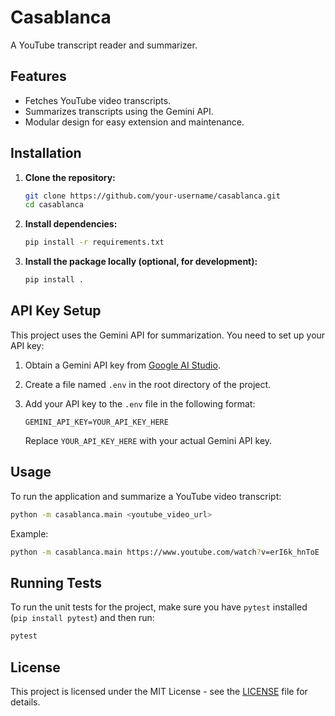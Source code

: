 # Casablanca

A YouTube transcript reader and summarizer.

## Features

- Fetches YouTube video transcripts.
- Summarizes transcripts using the Gemini API.
- Modular design for easy extension and maintenance.

## Installation

1.  **Clone the repository:**

    ```bash
    git clone https://github.com/your-username/casablanca.git
    cd casablanca
    ```

2.  **Install dependencies:**

    ```bash
    pip install -r requirements.txt
    ```

3.  **Install the package locally (optional, for development):**

    ```bash
    pip install .
    ```

## API Key Setup

This project uses the Gemini API for summarization. You need to set up your API key:

1.  Obtain a Gemini API key from [Google AI Studio](https://aistudio.google.com/app/apikey).
2.  Create a file named `.env` in the root directory of the project.
3.  Add your API key to the `.env` file in the following format:

    ```
    GEMINI_API_KEY=YOUR_API_KEY_HERE
    ```

    Replace `YOUR_API_KEY_HERE` with your actual Gemini API key.

## Usage

To run the application and summarize a YouTube video transcript:

```bash
python -m casablanca.main <youtube_video_url>
```

Example:

```bash
python -m casablanca.main https://www.youtube.com/watch?v=erI6k_hnToE
```

## Running Tests

To run the unit tests for the project, make sure you have `pytest` installed (`pip install pytest`) and then run:

```bash
pytest
```

## License

This project is licensed under the MIT License - see the [LICENSE](LICENSE) file for details.
